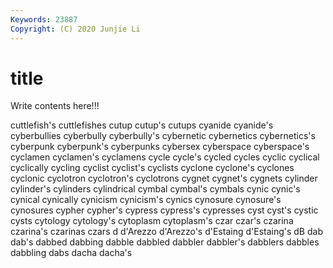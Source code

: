 ```yaml
---
Keywords: 23887
Copyright: (C) 2020 Junjie Li
---
```


# title

Write contents here!!!
 
cuttlefish's 
cuttlefishes
cutup 
cutup's 
cutups 
cyanide 
cyanide's 
cyberbullies 
cyberbully 
cyberbully's 
cybernetic 
cybernetics
cybernetics's 
cyberpunk 
cyberpunk's 
cyberpunks 
cybersex 
cyberspace 
cyberspace's 
cyclamen 
cyclamen's 
cyclamens
cycle 
cycle's 
cycled 
cycles 
cyclic 
cyclical 
cyclically 
cycling 
cyclist 
cyclist's
cyclists 
cyclone 
cyclone's 
cyclones 
cyclonic 
cyclotron 
cyclotron's 
cyclotrons 
cygnet 
cygnet's
cygnets 
cylinder 
cylinder's 
cylinders 
cylindrical 
cymbal 
cymbal's 
cymbals 
cynic 
cynic's
cynical 
cynically 
cynicism 
cynicism's 
cynics 
cynosure 
cynosure's 
cynosures 
cypher 
cypher's
cypress 
cypress's 
cypresses 
cyst 
cyst's 
cystic 
cysts 
cytology 
cytology's 
cytoplasm
cytoplasm's 
czar 
czar's 
czarina 
czarina's 
czarinas 
czars 
d 
d'Arezzo 
d'Arezzo's
d'Estaing 
d'Estaing's 
dB 
dab 
dab's 
dabbed 
dabbing 
dabble 
dabbled 
dabbler
dabbler's 
dabblers 
dabbles 
dabbling 
dabs 
dacha 
dacha's 
